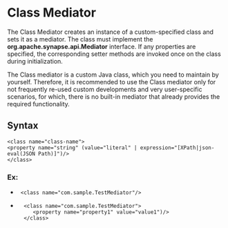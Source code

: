 # Class Mediator
The Class Mediator creates an instance of a custom-specified class and sets it as a mediator. 
The class must implement the **org.apache.synapse.api.Mediator** interface. 
If any properties are specified, the corresponding setter methods are invoked once on the class during initialization.

The Class mediator is a custom Java class, which you need to maintain by yourself. 
Therefore, it is recommended to use the Class mediator only for not frequently re-used custom developments and 
very user-specific scenarios, for which, there is no built-in mediator that already provides the required functionality.

## **Syntax**

```
<class name="class-name">
<property name="string" (value="literal" | expression="[XPath|json-eval(JSON Path)]")/>
</class>
```

### Ex:
* ```  <class name="com.sample.TestMediator"/> ```
* ```
    <class name="com.sample.TestMediator">
       <property name="property1" value="value1")/>
    </class>
    ```